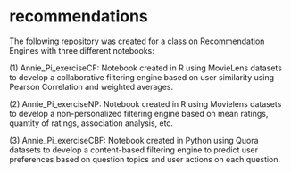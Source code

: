 # recommendations
The following repository was created for a class on Recommendation Engines with three different notebooks:

(1) Annie_Pi_exerciseCF: Notebook created in R using MovieLens datasets to develop a collaborative filtering engine based on user similarity using Pearson Correlation and weighted averages.

(2) Annie_Pi_exerciseNP: Notebook created in R using Movielens datasets to develop a non-personalized filtering engine based on mean ratings, quantity of ratings, association analysis, etc. 

(3) Annie_Pi_exerciseCBF: Notebook created in Python using Quora datasets to develop a content-based filtering engine to predict user preferences based on question topics and user actions on each question.
